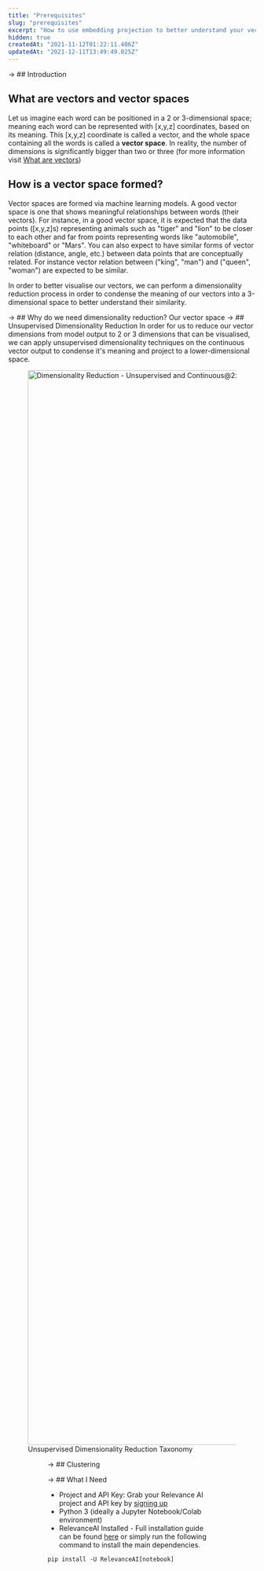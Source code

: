 ```yaml
---
title: "Prerequisites"
slug: "prerequisites"
excerpt: "How to use embedding projection to better understand your vectors"
hidden: true
createdAt: "2021-11-12T01:22:11.406Z"
updatedAt: "2021-12-11T13:49:49.025Z"
---
```

-> ## Introduction
## What are vectors and vector spaces

Let us imagine each word can be positioned in a 2 or 3-dimensional space; meaning each word can be represented with [x,y,z] coordinates, based on its meaning. This [x,y,z] coordinate is called a vector, and the whole space containing all the words is called a **vector space**. In reality, the number of dimensions is significantly bigger than two or three (for more information visit [What are vectors](doc:what-are-vectors))

## How is a vector space formed?
Vector spaces are formed via machine learning models. A good vector space is one that shows meaningful relationships between words (their vectors). For instance, in a good vector space, it is expected that the data points ([x,y,z]s) representing animals such as "tiger" and "lion" to be closer to each other and far from points representing words like "automobile", "whiteboard" or "Mars".
You can also expect to have similar forms of vector relation (distance, angle, etc.) between data points that are conceptually related. For instance vector relation between ("king", "man") and ("queen", "woman") are expected to be similar.

In order to better visualise our vectors, we can perform a dimensionality reduction process in order to condense the meaning of our vectors into a 3-dimensional space to better understand their similarity.

-> ## Why do we need dimensionality reduction?
Our vector space
-> ## Unsupervised Dimensionality Reduction
In order for us to reduce our vector dimensions from model output to 2 or 3 dimensions that can be visualised, we can apply unsupervised dimensionality techniques on the continuous vector output to condense it's meaning and project to a lower-dimensional space.
<figure>
<img src="https://files.readme.io/96b23d4-Dimensionality_Reduction_-_Unsupervised_and_Continuous2x1.png" width="2188" alt="Dimensionality Reduction - Unsupervised and Continuous@2x(1).png" />
<figcaption>Unsupervised Dimensionality Reduction Taxonomy</figcaption>
<figure>

-> ## Clustering

-> ## What I Need
* Project and API Key: Grab your Relevance AI project and API key by [signing up](https://cloud.relevance.ai/ )
* Python 3 (ideally a Jupyter Notebook/Colab environment)
* RelevanceAI Installed - Full installation guide can be found [here](https://docs.relevance.ai/docs/installation) or
simply run the following command to install the main dependencies.
```shell Shell
pip install -U RelevanceAI[notebook]
```
```shell
```
